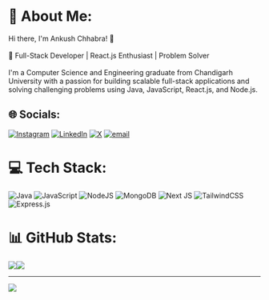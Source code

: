 # 💫 About Me:
Hi there, I'm Ankush Chhabra! 👋<br><br>🚀 Full-Stack Developer | React.js Enthusiast | Problem Solver<br><br>I'm a Computer Science and Engineering graduate from Chandigarh University with a passion for building scalable full-stack applications and solving challenging problems using Java, JavaScript, React.js, and Node.js.


## 🌐 Socials:
[![Instagram](https://img.shields.io/badge/Instagram-%23E4405F.svg?logo=Instagram&logoColor=white)](https://instagram.com/ankushchhabra02) [![LinkedIn](https://img.shields.io/badge/LinkedIn-%230077B5.svg?logo=linkedin&logoColor=white)](https://linkedin.com/in/ankushchhabra02) [![X](https://img.shields.io/badge/X-black.svg?logo=X&logoColor=white)](https://x.com/ankushchhabra02) [![email](https://img.shields.io/badge/Email-D14836?logo=gmail&logoColor=white)](mailto:ankushchhabra2002@gmail.com) 

# 💻 Tech Stack:
![Java](https://img.shields.io/badge/java-%23ED8B00.svg?style=for-the-badge&logo=openjdk&logoColor=white) ![JavaScript](https://img.shields.io/badge/javascript-%23323330.svg?style=for-the-badge&logo=javascript&logoColor=%23F7DF1E) ![NodeJS](https://img.shields.io/badge/node.js-6DA55F?style=for-the-badge&logo=node.js&logoColor=white) ![MongoDB](https://img.shields.io/badge/MongoDB-%234ea94b.svg?style=for-the-badge&logo=mongodb&logoColor=white) ![Next JS](https://img.shields.io/badge/Next-black?style=for-the-badge&logo=next.js&logoColor=white) ![TailwindCSS](https://img.shields.io/badge/tailwindcss-%2338B2AC.svg?style=for-the-badge&logo=tailwind-css&logoColor=white)![Express.js](https://img.shields.io/badge/express.js-%23404d59.svg?style=for-the-badge&logo=express&logoColor=%2361DAFB)
# 📊 GitHub Stats:
![](https://github-readme-stats.vercel.app/api/top-langs/?username=ankushchhabra02&theme=dark&hide_border=true&include_all_commits=true&count_private=true&layout=compact)![](https://github-contributor-stats.vercel.app/api?username=ankushchhabra02&limit=5&theme=dark&combine_all_yearly_contributions=true)

---
[![](https://visitcount.itsvg.in/api?id=ankushchhabra02&icon=0&color=0)](https://visitcount.itsvg.in)
